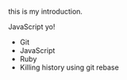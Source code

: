 this is my introduction.

JavaScript yo!

* Git
* JavaScript
* Ruby
* Killing history using git rebase
